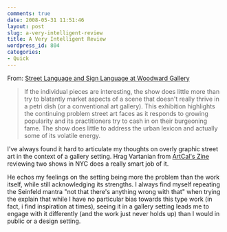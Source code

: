 ```yaml
---
comments: true
date: 2008-05-31 11:51:46
layout: post
slug: a-very-intelligent-review
title: A Very Intelligent Review
wordpress_id: 804
categories:
- Quick
---
```


From: [Street Language and Sign Language at Woodward Gallery](http://zine.artcal.net/2008/05/street-language-and-sign-langu.php)

> If the individual pieces are interesting, the show does little more than try to blatantly market aspects of a scene that doesn't really thrive in a petri dish (or a conventional art gallery). This exhibition highlights the continuing problem street art faces as it responds to growing popularity and its practitioners try to cash in on their burgeoning fame. The show does little to address the urban lexicon and actually some of its volatile energy.

I've always found it hard to articulate my thoughts on overly graphic street art in the context of a gallery setting. Hrag Vartanian from [ArtCal's Zine](http://zine.artcal.net) reviewing two shows in NYC does a really smart job of it.

He echos my feelings on the setting being more the problem than the work itself, while still acknowledging its strengths. I always find myself repeating the Seinfeld mantra "not that there's anything wrong with that" when trying the explain that while I have no particular bias towards this type work (in fact, i find inspiration at times), seeing it in a gallery setting leads me to engage with it differently (and the work just never holds up) than I would in public or a design setting.

